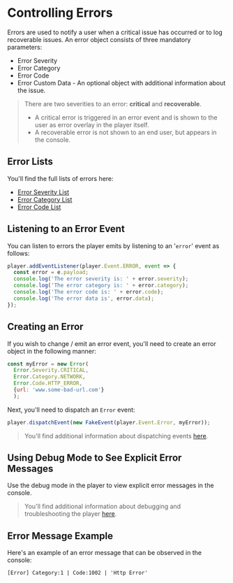 
# Controlling Errors

Errors are used to notify a user when a critical issue has occurred or to log recoverable issues. An error object consists of three mandatory parameters: 

- Error Severity
- Error Category
- Error Code
- Error Custom Data - An optional object with additional information about the issue.

> There are two severities to an error: **critical** and **recoverable**.
> - A critical error is triggered in an error event and is shown to the user as error overlay in the player itself.
> - A recoverable error is not shown to an end user, but appears in the console.

## Error Lists
You'll find the full lists of errors here:
- [Error Severity List](https://github.com/kaltura/playkit-js/blob/master/src/error/severity.js)
- [Error Category List](https://github.com/kaltura/playkit-js/blob/master/src/error/category.js)
- [Error Code List](https://github.com/kaltura/playkit-js/blob/master/src/error/code.js)

## Listening to an Error Event
You can listen to errors the player emits by listening to an '`error`' event as follows:

```javascript
player.addEventListener(player.Event.ERROR, event => {
  const error = e.payload;
  console.log('The error severity is: ' + error.severity);
  console.log('The error category is: ' + error.category);
  console.log('The error code is: ' + error.code);
  console.log('The error data is', error.data);
});
```

## Creating an Error 

If you wish to change / emit an error event, you'll need to create an error object in the following manner:

```javascript
const myError = new Error(
  Error.Severity.CRITICAL, 
  Error.Category.NETWORK,
  Error.Code.HTTP_ERROR,
  {url: 'www.some-bad-url.com'}
  );
```

Next, you'll need to dispatch an `Error` event:
```js
player.dispatchEvent(new FakeEvent(player.Event.Error, myError));
```

> You'll find additional information about dispatching events [here](./events.md).



## Using Debug Mode to See Explicit Error Messages

Use the debug mode in the player to view explicit error messages in the console.

> You'll find additional information about debugging and troubleshooting the player [here](./debugging.md).

## Error Message Example

Here's an example of an error message that can be observed in the console:

    [Error] Category:1 | Code:1002 | 'Http Error'


